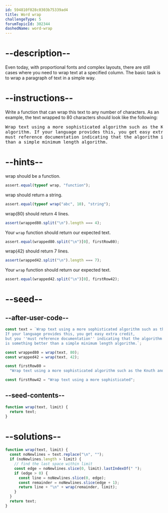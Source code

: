 ```yaml
---
id: 594810f028c0303b75339ad4
title: Word wrap
challengeType: 5
forumTopicId: 302344
dashedName: word-wrap
---
```


# --description--

Even today, with proportional fonts and complex layouts, there are still cases where you need to wrap text at a specified column. The basic task is to wrap a paragraph of text in a simple way.

# --instructions--

Write a function that can wrap this text to any number of characters. As an example, the text wrapped to 80 characters should look like the following:

<pre>
Wrap text using a more sophisticated algorithm such as the Knuth and Plass TeX
algorithm. If your language provides this, you get easy extra credit, but you
must reference documentation indicating that the algorithm is something better
than a simple minimum length algorithm.
</pre>

# --hints--

wrap should be a function.

```js
assert.equal(typeof wrap, "function");
```

wrap should return a string.

```js
assert.equal(typeof wrap("abc", 10), "string");
```

wrap(80) should return 4 lines.

```js
assert(wrapped80.split("\n").length === 4);
```

Your `wrap` function should return our expected text.

```js
assert.equal(wrapped80.split("\n")[0], firstRow80);
```

wrap(42) should return 7 lines.

```js
assert(wrapped42.split("\n").length === 7);
```

Your `wrap` function should return our expected text.

```js
assert.equal(wrapped42.split("\n")[0], firstRow42);
```

# --seed--

## --after-user-code--

```js
const text = `Wrap text using a more sophisticated algorithm such as the Knuth and Plass TeX algorithm.
If your language provides this, you get easy extra credit,
but you ''must reference documentation'' indicating that the algorithm
is something better than a simple minimum length algorithm.`;

const wrapped80 = wrap(text, 80);
const wrapped42 = wrap(text, 42);

const firstRow80 =
  "Wrap text using a more sophisticated algorithm such as the Knuth and Plass TeX";

const firstRow42 = "Wrap text using a more sophisticated";
```

## --seed-contents--

```js
function wrap(text, limit) {
  return text;
}
```

# --solutions--

```js
function wrap(text, limit) {
  const noNewlines = text.replace("\n", "");
  if (noNewlines.length > limit) {
    // find the last space within limit
    const edge = noNewlines.slice(0, limit).lastIndexOf(" ");
    if (edge > 0) {
      const line = noNewlines.slice(0, edge);
      const remainder = noNewlines.slice(edge + 1);
      return line + "\n" + wrap(remainder, limit);
    }
  }
  return text;
}
```
